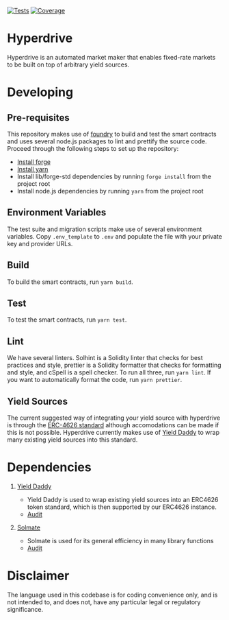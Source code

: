 [![Tests](https://github.com/delvtech/hyperdrive/actions/workflows/test.yml/badge.svg)](https://github.com/delvtech/hyperdrive/actions/workflows/test.yml)
[![Coverage](https://coveralls.io/repos/github/delvtech/hyperdrive/badge.svg?branch=main&t=vnW3xG&kill_cache=1&service=github)](https://coveralls.io/github/delvtech/hyperdrive?branch=main)

# Hyperdrive

Hyperdrive is an automated market maker that enables fixed-rate markets to be
built on top of arbitrary yield sources.

# Developing

## Pre-requisites

This repository makes use of [foundry](https://github.com/foundry-rs/foundry) to
build and test the smart contracts and uses several node.js packages to lint and
prettify the source code. Proceed through the following steps to set up the repository:
- [Install forge](https://github.com/foundry-rs/foundry#installatio://github.com/foundry-rs/foundry#installation)
- [Install yarn](https://yarnpkg.com/getting-started/install)
- Install lib/forge-std dependencies by running `forge install` from the project root
- Install node.js dependencies by running `yarn` from the project root

## Environment Variables

The test suite and migration scripts make use of several environment variables.
Copy `.env_template` to `.env` and populate the file with your private key and
provider URLs.

## Build

To build the smart contracts, run `yarn build`.

## Test

To test the smart contracts, run `yarn test`.

## Lint

We have several linters. Solhint is a Solidity linter that checks for best
practices and style, prettier is a Solidity formatter that checks for formatting
and style, and cSpell is a spell checker. To run all three, run `yarn lint`.
If you want to automatically format the code, run `yarn prettier`.

## Yield Sources

The current suggested way of integrating your yield source with hyperdrive is through the [ERC-4626 standard](https://eips.ethereum.org/EIPS/eip-4626) although accomodations can be made if this is not possible. Hyperdrive currently makes use of [Yield Daddy](https://github.com/timeless-fi/yield-daddy) to wrap many existing yield sources into this standard.

# Dependencies

1. [Yield Daddy](https://github.com/timeless-fi/yield-daddy)
    - Yield Daddy is used to wrap existing yield sources into an ERC4626 token standard, which is then supported by our ERC4626 instance.
    - [Audit](https://reports.yaudit.dev/reports/08-2022-Timeless-Yield-Daddy/)

2. [Solmate](https://github.com/transmissions11/solmate)
    - Solmate is used for its general efficiency in many library functions
    - [Audit](https://github.com/transmissions11/solmate/blob/main/audits/v6-Fixed-Point-Solutions.pdf)

# Disclaimer

The language used in this codebase is for coding convenience only, and is not
intended to, and does not, have any particular legal or regulatory significance.
